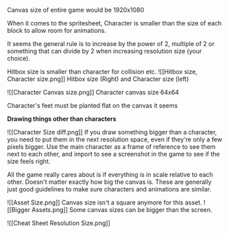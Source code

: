 Canvas size of entire game would be 1920x1080

When it comes to the spritesheet, Character is smaller than the size of each block to allow room for animations.

It seems the general rule is to increase by the power of 2, multiple of 2 or something that can divide by 2 when increasing resolution size (your choice).

Hitbox size is smaller than character for collision etc.
![[Hitbox size, Character size.png]]
Hitbox size (Right) and Character size (left)

![[Character Canvas size.png]]
Character canvas size 64x64

Character's feet must be planted flat on the canvas it seems

**Drawing things other than characters**

![[Character Size diff.png]]
If you draw something bigger than a character, you need to put them in the next resolution space, even if they're only a few pixels bigger. Use the main character as a frame of reference to see them next to each other, and import to see a screenshot in the game to see if the size feels right.

All the game really cares about is if everything is in scale relative to each other. Doesn't matter exactly how big the canvas is. These are generally just good guidelines to make sure characters and animations are similar.

![[Asset Size.png]]
Canvas size isn't a square anymore for this asset.
![[Bigger Assets.png]]
Some canvas sizes can be bigger than the screen.

![[Cheat Sheet Resolution Size.png]]